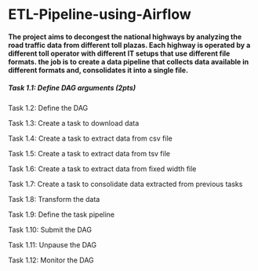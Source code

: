 # ETL-Pipeline-using-Airflow

#### The project aims to decongest the national highways by analyzing the road traffic data from different toll plazas. Each highway is operated by a different toll operator with different IT setups that use different file formats. the job is to create a data pipeline that collects data available in different formats and, consolidates it into a single file.

##### Task 1.1: Define DAG arguments (2pts)

Task 1.2: Define the DAG 

Task 1.3: Create a task to download data 

Task 1.4: Create a task to extract data from csv file 

Task 1.5: Create a task to extract data from tsv file 

Task 1.6: Create a task to extract data from fixed width file 

Task 1.7: Create a task to consolidate data extracted from previous tasks 

Task 1.8: Transform the data 

Task 1.9: Define the task pipeline 

Task 1.10: Submit the DAG 

Task 1.11: Unpause the DAG 

Task 1.12: Monitor the DAG 
